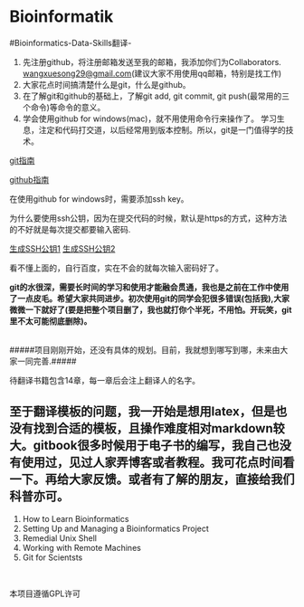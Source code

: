 # Bioinformatik
#Bioinformatics-Data-Skills翻译-



1. 先注册github，将注册邮箱发送至我的邮箱，我添加你们为Collaborators.
	 wangxuesong29@gmail.com(建议大家不用使用qq邮箱，特别是找工作)
2. 大家花点时间搞清楚什么是git，什么是github。
3. 在了解git和github的基础上，了解git add, git commit, git push(最常用的三个命令)等命令的意义。
4. 学会使用github for windows(mac)，就不用使用命令行来操作了。
学习生息，注定和代码打交道，以后经常用到版本控制。所以，git是一门值得学的技术。



[git指南](http://www.liaoxuefeng.com/wiki/0013739516305929606dd18361248578c67b8067c8c017b000)

[github指南](https://www.zhihu.com/question/20070065)


在使用github for windows时，需要添加ssh key。

为什么要使用ssh公钥，因为在提交代码的时候，默认是https的方式，这种方法的不好就是每次提交都要输入密码.

[生成SSH公钥1](https://git-scm.com/book/zh/v1/%E6%9C%8D%E5%8A%A1%E5%99%A8%E4%B8%8A%E7%9A%84-Git-%E7%94%9F%E6%88%90-SSH-%E5%85%AC%E9%92%A5)
[生成SSH公钥2](https://jingyan.baidu.com/article/a65957f4e91ccf24e77f9b11.html)




看不懂上面的，自行百度，实在不会的就每次输入密码好了。

**git的水很深，需要长时间的学习和使用才能融会贯通，我也是之前在工作中使用了一点皮毛。希望大家共同进步。初次使用git的同学会犯很多错误(包括我),大家微微一下就好了(要是把整个项目删了，我也就打你个半死，不用怕。开玩笑，git里不太可能彻底删除)。**

<br>
#####项目刚刚开始，还没有具体的规划。目前，我就想到哪写到哪，未来由大家一同完善.#####


待翻译书籍包含14章，每一章后会注上翻译人的名字。
<br>
## 至于翻译模板的问题，我一开始是想用latex，但是也没有找到合适的模板，且操作难度相对markdown较大。gitbook很多时候用于电子书的编写，我自己也没有使用过，见过人家弄博客或者教程。我可花点时间看一下。再给大家反馈。或者有了解的朋友，直接给我们科普亦可。

1. How to Learn Bioinformatics
2. Setting Up and Managing a Bioinformatics Project
3. Remedial Unix Shell
4. Working with Remote Machines
5. Git for Scientsts
<br>



本项目遵循GPL许可
